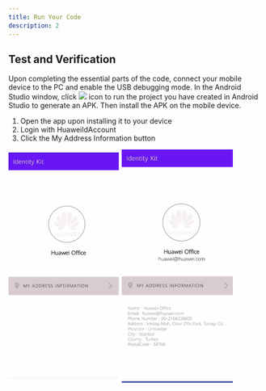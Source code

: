 ```yaml
---
title: Run Your Code
description: 2
---
```


<h2><strong>Test and Verification</strong></h2>
<p>Upon completing the essential parts of the code, connect your mobile device to the PC and enable the USB debugging mode. In the Android Studio window, click   <img style="width: 19.00px" src="https://raw.githubusercontent.com/bekiryavuzkoc/testRepo/gh-pages/assets/run_image.png" onclick="imageclick(src)">    icon to run the project you have created in Android Studio to generate an APK. Then install the APK on the mobile device.</p>

<ol type="1">
	<li>Open the app upon installing it to your device</li>
	<li>Login with HuaweiIdAccount</li>
	<li>Click the My Address Information button</li>
</ol>
 <img style="width: 220.00px" src="https://raw.githubusercontent.com/simgekeser/testRepo/gh-pages/assets/identityresult.png" onclick="imageclick(src)">
  <img style="width: 220.00px" src="https://raw.githubusercontent.com/simgekeser/testRepo/gh-pages/assets/identitydemo.png" onclick="imageclick(src)">     

